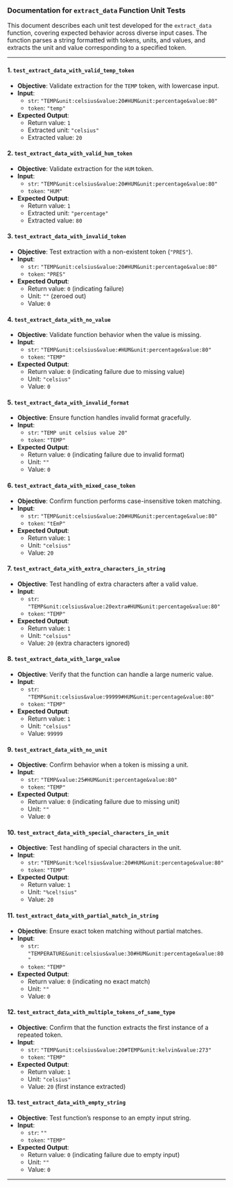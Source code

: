 ### Documentation for `extract_data` Function Unit Tests

This document describes each unit test developed for the `extract_data` function, covering expected behavior across diverse input cases. The function parses a string formatted with tokens, units, and values, and extracts the unit and value corresponding to a specified token.

---

#### 1. `test_extract_data_with_valid_temp_token`
   - **Objective**: Validate extraction for the `TEMP` token, with lowercase input.
   - **Input**:
     - `str`: `"TEMP&unit:celsius&value:20#HUM&unit:percentage&value:80"`
     - `token`: `"temp"`
   - **Expected Output**:
     - Return value: `1`
     - Extracted unit: `"celsius"`
     - Extracted value: `20`

#### 2. `test_extract_data_with_valid_hum_token`
   - **Objective**: Validate extraction for the `HUM` token.
   - **Input**:
     - `str`: `"TEMP&unit:celsius&value:20#HUM&unit:percentage&value:80"`
     - `token`: `"HUM"`
   - **Expected Output**:
     - Return value: `1`
     - Extracted unit: `"percentage"`
     - Extracted value: `80`

#### 3. `test_extract_data_with_invalid_token`
   - **Objective**: Test extraction with a non-existent token (`"PRES"`).
   - **Input**:
     - `str`: `"TEMP&unit:celsius&value:20#HUM&unit:percentage&value:80"`
     - `token`: `"PRES"`
   - **Expected Output**:
     - Return value: `0` (indicating failure)
     - Unit: `""` (zeroed out)
     - Value: `0`

#### 4. `test_extract_data_with_no_value`
   - **Objective**: Validate function behavior when the value is missing.
   - **Input**:
     - `str`: `"TEMP&unit:celsius&value:#HUM&unit:percentage&value:80"`
     - `token`: `"TEMP"`
   - **Expected Output**:
     - Return value: `0` (indicating failure due to missing value)
     - Unit: `"celsius"`
     - Value: `0`

#### 5. `test_extract_data_with_invalid_format`
   - **Objective**: Ensure function handles invalid format gracefully.
   - **Input**:
     - `str`: `"TEMP unit celsius value 20"`
     - `token`: `"TEMP"`
   - **Expected Output**:
     - Return value: `0` (indicating failure due to invalid format)
     - Unit: `""`
     - Value: `0`

#### 6. `test_extract_data_with_mixed_case_token`
   - **Objective**: Confirm function performs case-insensitive token matching.
   - **Input**:
     - `str`: `"TEMP&unit:celsius&value:20#HUM&unit:percentage&value:80"`
     - `token`: `"tEmP"`
   - **Expected Output**:
     - Return value: `1`
     - Unit: `"celsius"`
     - Value: `20`

#### 7. `test_extract_data_with_extra_characters_in_string`
   - **Objective**: Test handling of extra characters after a valid value.
   - **Input**:
     - `str`: `"TEMP&unit:celsius&value:20extra#HUM&unit:percentage&value:80"`
     - `token`: `"TEMP"`
   - **Expected Output**:
     - Return value: `1`
     - Unit: `"celsius"`
     - Value: `20` (extra characters ignored)

#### 8. `test_extract_data_with_large_value`
   - **Objective**: Verify that the function can handle a large numeric value.
   - **Input**:
     - `str`: `"TEMP&unit:celsius&value:99999#HUM&unit:percentage&value:80"`
     - `token`: `"TEMP"`
   - **Expected Output**:
     - Return value: `1`
     - Unit: `"celsius"`
     - Value: `99999`

#### 9. `test_extract_data_with_no_unit`
   - **Objective**: Confirm behavior when a token is missing a unit.
   - **Input**:
     - `str`: `"TEMP&value:25#HUM&unit:percentage&value:80"`
     - `token`: `"TEMP"`
   - **Expected Output**:
     - Return value: `0` (indicating failure due to missing unit)
     - Unit: `""`
     - Value: `0`

#### 10. `test_extract_data_with_special_characters_in_unit`
   - **Objective**: Test handling of special characters in the unit.
   - **Input**:
     - `str`: `"TEMP&unit:%cel!sius&value:20#HUM&unit:percentage&value:80"`
     - `token`: `"TEMP"`
   - **Expected Output**:
     - Return value: `1`
     - Unit: `"%cel!sius"`
     - Value: `20`

#### 11. `test_extract_data_with_partial_match_in_string`
   - **Objective**: Ensure exact token matching without partial matches.
   - **Input**:
     - `str`: `"TEMPERATURE&unit:celsius&value:30#HUM&unit:percentage&value:80"`
     - `token`: `"TEMP"`
   - **Expected Output**:
     - Return value: `0` (indicating no exact match)
     - Unit: `""`
     - Value: `0`

#### 12. `test_extract_data_with_multiple_tokens_of_same_type`
   - **Objective**: Confirm that the function extracts the first instance of a repeated token.
   - **Input**:
     - `str`: `"TEMP&unit:celsius&value:20#TEMP&unit:kelvin&value:273"`
     - `token`: `"TEMP"`
   - **Expected Output**:
     - Return value: `1`
     - Unit: `"celsius"`
     - Value: `20` (first instance extracted)

#### 13. `test_extract_data_with_empty_string`
   - **Objective**: Test function’s response to an empty input string.
   - **Input**:
     - `str`: `""`
     - `token`: `"TEMP"`
   - **Expected Output**:
     - Return value: `0` (indicating failure due to empty input)
     - Unit: `""`
     - Value: `0`

---
